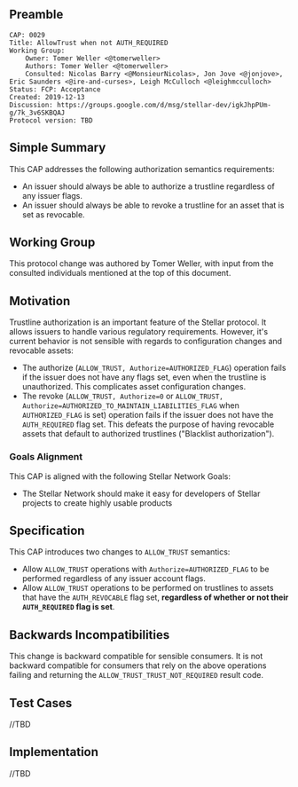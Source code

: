 ## Preamble

```
CAP: 0029
Title: AllowTrust when not AUTH_REQUIRED
Working Group:
    Owner: Tomer Weller <@tomerweller>
    Authors: Tomer Weller <@tomerweller>
    Consulted: Nicolas Barry <@MonsieurNicolas>, Jon Jove <@jonjove>, Eric Saunders <@ire-and-curses>, Leigh McCulloch <@leighmcculloch>
Status: FCP: Acceptance
Created: 2019-12-13
Discussion: https://groups.google.com/d/msg/stellar-dev/igkJhpPUm-g/7k_3v6SKBQAJ
Protocol version: TBD
```

## Simple Summary
This CAP addresses the following authorization semantics requirements:
- An issuer should always be able to authorize a trustline regardless of any issuer flags.  
- An issuer should always be able to revoke a trustline for an asset that is set as revocable.

## Working Group

This protocol change was authored by Tomer Weller, with input from the consulted individuals
mentioned at the top of this document.

## Motivation
Trustline authorization is an important feature of the Stellar protocol. It allows issuers to handle various regulatory requirements. However, it's current behavior is not sensible with regards to configuration changes and revocable assets:
- The authorize (`ALLOW_TRUST, Authorize=AUTHORIZED_FLAG`) operation fails if the issuer does not have any flags set, even when the trustline is unauthorized. This complicates asset configuration changes.
- The revoke (`ALLOW_TRUST, Authorize=0` or `ALLOW_TRUST, Authorize=AUTHORIZED_TO_MAINTAIN_LIABILITIES_FLAG` when `AUTHORIZED_FLAG` is set) operation fails if the issuer does not have the `AUTH_REQUIRED` flag set. This defeats the purpose of having revocable assets that default to authorized trustlines ("Blacklist authorization"). 

### Goals Alignment
This CAP is aligned with the following Stellar Network Goals:

- The Stellar Network should make it easy for developers of Stellar projects to create highly usable products

## Specification
This CAP introduces two changes to `ALLOW_TRUST` semantics: 
- Allow `ALLOW_TRUST` operations with `Authorize=AUTHORIZED_FLAG` to be performed regardless of any issuer account flags.   
- Allow `ALLOW_TRUST` operations to be performed on trustlines to assets that have the `AUTH_REVOCABLE` flag set, **regardless of whether or not their `AUTH_REQUIRED` flag is set**.

## Backwards Incompatibilities
This change is backward compatible for sensible consumers. It is not backward compatible for consumers that rely on the above operations failing and returning the `ALLOW_TRUST_TRUST_NOT_REQUIRED` result code.

## Test Cases
//TBD

## Implementation
//TBD
